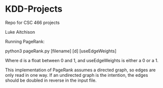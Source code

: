 # KDD-Projects
Repo for CSC 466 projects


Luke Aitchison

Running PageRank:

python3 pageRank.py [filename] [d] [useEdgeWeights]

Where d is a float between 0 and 1, and useEdgeWeights is either a 0 or a 1. 

This implementation of PageRank assumes a directed graph, so edges are only read in one way. If an undirected graph is the intention, the edges should be doubled in reverse in the input file.
